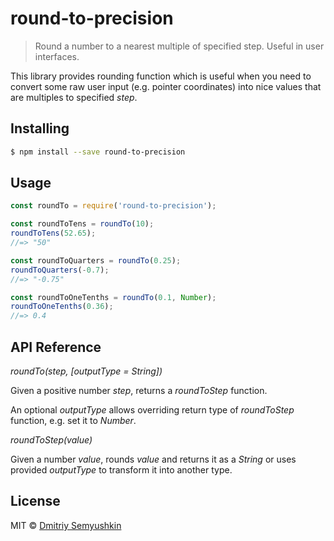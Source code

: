# round-to-precision

> Round a number to a nearest multiple of specified step. Useful in user interfaces.

This library provides rounding function which is useful when you need to convert some raw user input (e.g. pointer coordinates) into nice values that are multiples to specified *step*.


## Installing

```sh
$ npm install --save round-to-precision
```

## Usage

```js
const roundTo = require('round-to-precision');

const roundToTens = roundTo(10);
roundToTens(52.65);
//=> "50"

const roundToQuarters = roundTo(0.25);
roundToQuarters(-0.7);
//=> "-0.75"

const roundToOneTenths = roundTo(0.1, Number);
roundToOneTenths(0.36);
//=> 0.4
```

## API Reference

*roundTo(step, [outputType = String])*

Given a positive number *step*, returns a *roundToStep* function.

An optional *outputType* allows overriding return type of *roundToStep* function, e.g. set it to *Number*.

*roundToStep(value)*

Given a number *value*, rounds *value* and returns it as a *String* or uses provided *outputType* to transform it into another type.

## License

MIT © [Dmitriy Semyushkin](https://devg.ru)
